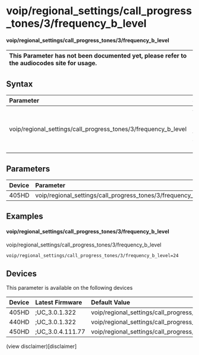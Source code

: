 ﻿---
description: voip/regional_settings/call_progress_tones/3/frequency_b_level
search:
    keywords: ['voip','regional_settings','call_progress_tones','3','frequency_b_level']
---

# voip/regional_settings/call_progress_tones/3/frequency_b_level

#### voip/regional_settings/call_progress_tones/3/frequency_b_level


| This Parameter has not been documented yet, please refer to the audiocodes site for usage.  |
| :--- |

## Syntax
| Parameter | Syntax |
| :--- | :--- |
|voip/regional_settings/call_progress_tones/3/frequency_b_level | {% raw %} undefined {% endraw %} |

## Parameters
|Device|Parameter|value|Description|
|:---|:---|:---|:---|
| 405HD | voip/regional_settings/call_progress_tones/3/frequency_b_level |  |  |

## Examples
#### voip/regional_settings/call_progress_tones/3/frequency_b_level

voip/regional_settings/call_progress_tones/3/frequency_b_level

```
voip/regional_settings/call_progress_tones/3/frequency_b_level=24
```

## Devices
This parameter is available on the following devices

| Device | Latest Firmware | Default Value |
|:---|:---|:---|
| 405HD | ;UC_3.0.1.322 | voip/regional_settings/call_progress_tones/3/frequency_b_level=24 
| 440HD | ;UC_3.0.1.322 | voip/regional_settings/call_progress_tones/3/frequency_b_level=24 
| 450HD | ;UC_3.0.4.111.77 | voip/regional_settings/call_progress_tones/3/frequency_b_level=24 

(view disclaimer)[disclaimer]
